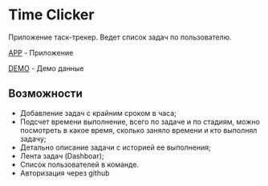 # Time Clicker

Приложение таск-трекер. Ведет список задач по пользователю.

[APP](https://timeclickerone.firebaseapp.com/#/tasks/) - Приложение

[DEMO](https://webstartsev.github.io/timeclicker/) - Демо данные

## Возможности

- Добавление задач с крайним сроком в часа;
- Подсчет времени выполнение, всего по задаче и по стадиям, можно посмотреть в какое время, сколько заняло времени и кто выполнял задачу;
- Детально описание задачи с историей ее выполнения;
- Лента задач (Dashboar);
- Список пользователей в команде.
- Авторизация через github
